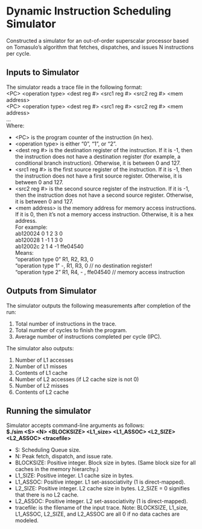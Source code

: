 # Dynamic Instruction Scheduling Simulator

Constructed a simulator for an out-of-order superscalar processor based on Tomasulo’s algorithm that fetches, dispatches, and issues N instructions per cycle.
## Inputs to Simulator

The simulator reads a trace file in the following format:  
\<PC\> \<operation type\> \<dest reg #\> \<src1 reg #\> \<src2 reg #\> \<mem address\>  
\<PC\> \<operation type\> \<dest reg #\> \<src1 reg #\> <src2 reg #\> \<mem address\>  
...  
Where:
* \<PC\> is the program counter of the instruction (in hex).
* \<operation type\> is either “0”, “1”, or “2”.
* \<dest reg #\> is the destination register of the instruction. If it is -1, then the instruction does not have a destination register (for example, a conditional branch instruction). Otherwise, it is between 0 and 127.
* \<src1 reg #\> is the first source register of the instruction. If it is -1, then the instruction does not have a first source register. Otherwise, it is between 0 and 127.
* \<src2 reg #\> is the second source register of the instruction. If it is -1, then the instruction does not have a second source register. Otherwise, it is between 0 and 127.
* \<mem address\> is the memory address for memory access instructions. If it is 0, then it’s not a memory access instruction. Otherwise, it is a hex address.  
For example:  
ab120024 0 1 2 3 0  
ab120028 1 -1 1 3 0  
ab12002c 2 1 4 -1 ffe04540  
Means:  
“operation type 0” R1, R2, R3, 0  
“operation type 1” -, R1, R3, 0 // no destination register!  
“operation type 2” R1, R4, - , ffe04540 // memory access instruction  
  
## Outputs from Simulator
The simulator outputs the following measurements after completion of the run:  
1. Total number of instructions in the trace.
2. Total number of cycles to finish the program.
3. Average number of instructions completed per cycle (IPC).  

The simulator also outputs:  
1. Number of L1 accesses
2. Number of L1 misses
3. Contents of L1 cache
4. Number of L2 accesses (if L2 cache size is not 0)
5. Number of L2 misses
6. Contents of L2 cache

## Running the simulator

Simulator accepts command-line arguments as follows:  
**$./sim \<S> \<N> \<BLOCKSIZE> <L1_size> <L1_ASSOC> <L2_SIZE> <L2_ASSOC> \<tracefile>**
* S: Scheduling Queue size.
* N: Peak fetch, dispatch, and issue rate.
* BLOCKSIZE: Positive integer. Block size in bytes. (Same block size for all caches in the memory hierarchy.)
* L1_SIZE: Positive integer. L1 cache size in bytes.
* L1_ASSOC: Positive integer. L1 set-associativity (1 is direct-mapped).
* L2_SIZE: Positive integer. L2 cache size in bytes. L2_SIZE = 0 signifies that there is no L2 cache.
* L2_ASSOC: Positive integer. L2 set-associativity (1 is direct-mapped).
* tracefile: is the filename of the input trace.
Note: BLOCKSIZE, L1_size, L1_ASSOC, L2_SIZE, and L2_ASSOC are all 0 if no data caches are modeled.
